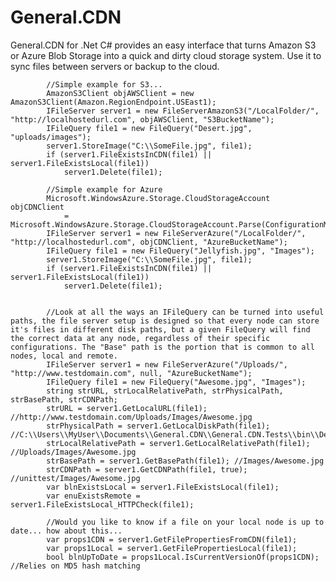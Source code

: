# General.CDN
General.CDN for .Net C# provides an easy interface that turns Amazon S3 or Azure Blob Storage into a quick and dirty cloud storage system. Use it to sync files between servers or backup to the cloud.


            //Simple example for S3...
            AmazonS3Client objAWSClient = new AmazonS3Client(Amazon.RegionEndpoint.USEast1);
            IFileServer server1 = new FileServerAmazonS3("/LocalFolder/", "http://localhostedurl.com", objAWSClient, "S3BucketName");
            IFileQuery file1 = new FileQuery("Desert.jpg", "uploads/images");
            server1.StoreImage("C:\\SomeFile.jpg", file1);
            if (server1.FileExistsInCDN(file1) || server1.FileExistsLocal(file1))
                server1.Delete(file1);

            //Simple example for Azure
            Microsoft.WindowsAzure.Storage.CloudStorageAccount objCDNClient
                = Microsoft.WindowsAzure.Storage.CloudStorageAccount.Parse(ConfigurationManager.ConnectionStrings["AzureStorageConnectionString"].ConnectionString);
            IFileServer server1 = new FileServerAzure("/LocalFolder/", "http://localhostedurl.com", objCDNClient, "AzureBucketName");
            IFileQuery file1 = new FileQuery("Jellyfish.jpg", "Images");
            server1.StoreImage("C:\\SomeFile.jpg", file1);
            if (server1.FileExistsInCDN(file1) || server1.FileExistsLocal(file1))
                server1.Delete(file1);


            //Look at all the ways an IFileQuery can be turned into useful paths, the file server setup is designed so that every node can store it's files in different disk paths, but a given FileQuery will find the correct data at any node, regardless of their specific configurations. The "Base" path is the portion that is common to all nodes, local and remote.
            IFileServer server1 = new FileServerAzure("/Uploads/", "http://www.testdomain.com", null, "AzureBucketName");
            IFileQuery file1 = new FileQuery("Awesome.jpg", "Images");     
            string strURL, strLocalRelativePath, strPhysicalPath, strBasePath, strCDNPath;
            strURL = server1.GetLocalURL(file1); //http://www.testdomain.com/Uploads/Images/Awesome.jpg
            strPhysicalPath = server1.GetLocalDiskPath(file1); //C:\\Users\\MyUser\\Documents\\General.CDN\\General.CDN.Tests\\bin\\Debug\\Uploads\\Images\\Awesome.jpg
            strLocalRelativePath = server1.GetLocalRelativePath(file1); //Uploads/Images/Awesome.jpg
            strBasePath = server1.GetBasePath(file1); //Images/Awesome.jpg
            strCDNPath = server1.GetCDNPath(file1, true); //unittest/Images/Awesome.jpg
            var blnExistsLocal = server1.FileExistsLocal(file1);
            var enuExistsRemote = server1.FileExistsLocal_HTTPCheck(file1);

            //Would you like to know if a file on your local node is up to date... how about this...
            var props1CDN = server1.GetFilePropertiesFromCDN(file1);
            var props1Local = server1.GetFilePropertiesLocal(file1);
            bool blnUpToDate = props1Local.IsCurrentVersionOf(props1CDN); //Relies on MD5 hash matching
